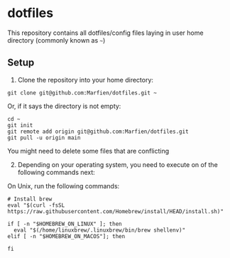 # dotfiles

This repository contains all dotfiles/config files laying in user home directory
(commonly known as `~`)

## Setup

1. Clone the repository into your home directory:

```shell
git clone git@github.com:Marfien/dotfiles.git ~
```

Or, if it says the directory is not empty:

```shell
cd ~
git init
git remote add origin git@github.com:Marfien/dotfiles.git
git pull -u origin main
```

You might need to delete some files that are conflicting

2. Depending on your operating system, you need to execute on of the following commands next:

On Unix, run the following commands:

```shell
# Install brew
eval "$(curl -fsSL https://raw.githubusercontent.com/Homebrew/install/HEAD/install.sh)"

if [ -n "$HOMEBREW_ON_LINUX" ]; then
  eval "$(/home/linuxbrew/.linuxbrew/bin/brew shellenv)"
elif [ -n "$HOMEBREW_ON_MACOS"]; then

fi
```
